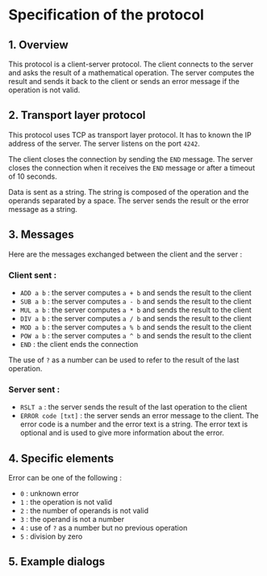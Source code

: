 # Specification of the protocol

## 1. Overview
This protocol is a client-server protocol. The client connects to the server and asks the result of a mathematical operation. The server computes the result and sends it back to the client or sends an error message if the operation is not valid.

## 2. Transport layer protocol
This protocol uses TCP as transport layer protocol. It has to known the IP address of the server. The server listens on the port `4242`. 

The client closes the connection by sending the `END` message. The server closes the connection when it receives the `END` message or after a timeout of 10 seconds.

Data is sent as a string. The string is composed of the operation and the operands separated by a space. The server sends the result or the error message as a string.

## 3. Messages
Here are the messages exchanged between the client and the server :

### Client sent :
- `ADD a b` : the server computes `a + b` and sends the result to the client
- `SUB a b` : the server computes `a - b` and sends the result to the client
- `MUL a b` : the server computes `a * b` and sends the result to the client
- `DIV a b` : the server computes `a / b` and sends the result to the client
- `MOD a b` : the server computes `a % b` and sends the result to the client
- `POW a b` : the server computes `a ^ b` and sends the result to the client
- `END` : the client ends the connection

The use of `?` as a number can be used to refer to the result of the last operation.

### Server sent :
- `RSLT a` : the server sends the result of the last operation to the client
- `ERROR code [txt]` : the server sends an error message to the client. The error code is a number and the error text is a string. The error text is optional and is used to give more information about the error.

## 4. Specific elements
Error can be one of the following :
- `0` : unknown error
- `1` : the operation is not valid
- `2` : the number of operands is not valid
- `3` : the operand is not a number
- `4` : use of `?` as a number but no previous operation
- `5` : division by zero

## 5. Example dialogs
